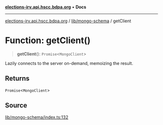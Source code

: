 [**elections-irv.api.hscc.bdpa.org**](../../../README.md) • **Docs**

***

[elections-irv.api.hscc.bdpa.org](../../../README.md) / [lib/mongo-schema](../README.md) / getClient

# Function: getClient()

> **getClient**(): `Promise`\<`MongoClient`\>

Lazily connects to the server on-demand, memoizing the result.

## Returns

`Promise`\<`MongoClient`\>

## Source

[lib/mongo-schema/index.ts:132](https://github.com/Xunnamius/elections_irv.api.hscc.bdpa.org/blob/c917ea60595d63d322e4038beb12d08f7d64cdd2/lib/mongo-schema/index.ts#L132)
